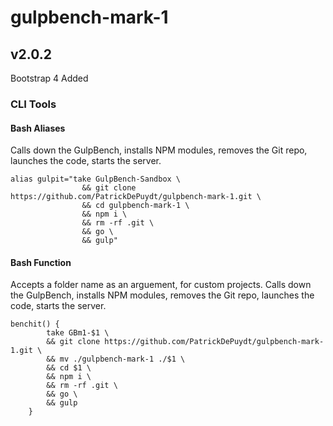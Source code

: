 # gulpbench-mark-1
## v2.0.2
Bootstrap 4 Added

### CLI Tools
#### Bash Aliases
Calls down the GulpBench, installs NPM modules, removes the Git repo, launches the code, starts the server.
```
alias gulpit="take GulpBench-Sandbox \
				&& git clone https://github.com/PatrickDePuydt/gulpbench-mark-1.git \
				&& cd gulpbench-mark-1 \
				&& npm i \
				&& rm -rf .git \
				&& go \
				&& gulp"
```

#### Bash Function
Accepts a folder name as an arguement, for custom projects.
Calls down the GulpBench, installs NPM modules, removes the Git repo, launches the code, starts the server.
```
benchit() {
		take GBm1-$1 \
		&& git clone https://github.com/PatrickDePuydt/gulpbench-mark-1.git \
		&& mv ./gulpbench-mark-1 ./$1 \
		&& cd $1 \
		&& npm i \
		&& rm -rf .git \
		&& go \
		&& gulp
	}
```
